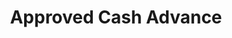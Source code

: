 ---
title: Approved Cash Advance
slug: approved-cash-advance
updated-on: '2024-05-30T13:44:31.749Z'
created-on: '2024-05-30T13:41:46.671Z'
published-on: '2024-05-30T13:54:32.469Z'
f_city-state-2:
- cms/city/richmond-va.md
- cms/city/decatur-al.md
- cms/city/montgomery-al.md
- cms/city/anniston-al.md
- cms/city/athens-al.md
- cms/city/clanton-al.md
- cms/city/daphne-al.md
- cms/city/enterprise-al.md
- cms/city/eufaula-al.md
- cms/city/florence-al.md
- cms/city/gadsden-al.md
- cms/city/guntersville-al.md
- cms/city/huntsville-al.md
- cms/city/madison-al.md
- cms/city/mobile-al.md
- cms/city/northport-al.md
- cms/city/opelika-al.md
- cms/city/ozark-al.md
- cms/city/saraland-al.md
- cms/city/scottsboro-al.md
- cms/city/sylacauga-al.md
- cms/city/talladega-al.md
- cms/city/troy-al.md
- cms/city/gonzales-la.md
- cms/city/crowley-la.md
- cms/city/gretna-la.md
- cms/city/taylor-mi.md
- cms/city/kalamazoo-mi.md
- cms/city/flint-mi.md
- cms/city/wyoming-mi.md
- cms/city/roseville-mi.md
- cms/city/lansing-mi.md
- cms/city/albion-mi.md
- cms/city/pascagoula-ms.md
- cms/city/tahlequah-ok.md
- cms/city/lawton-ok.md
- cms/city/tulsa-ok.md
- cms/city/ardmore-ok.md
- cms/city/chickasha-ok.md
- cms/city/wytheville-va.md
- cms/city/martinsville-va.md
- cms/city/waynesboro-va.md
- cms/city/roanoke-va.md
- cms/city/portsmouth-va.md
- cms/city/bristol-va.md
- cms/city/norfolk-va.md
- cms/city/lynchburg-va.md
- cms/city/suffolk-va.md
- cms/city/radford-va.md
- cms/city/fort-payne-al.md
- cms/city/new-iberia-la.md
- cms/city/lake-charles-la.md
- cms/city/ann-arbor-mi.md
- cms/city/clinton-township-mi.md
- cms/city/lincoln-park-mi.md
- cms/city/benton-harbor-mi.md
- cms/city/grand-rapids-mi.md
- cms/city/battle-creek-mi.md
- cms/city/ponca-city-ok.md
- cms/city/madison-heights-va.md
- cms/city/virginia-beach-va.md
- cms/city/newport-news-va.md
- cms/city/chesapeake-va.md
- cms/city/colonial-heights-va.md
- cms/city/waveland-ms.md
- cms/city/petersburg-va.md
- cms/city/hopewell-va.md
f_locations:
- cms/payday-loan/approved-cash-advance-4668.md
- cms/payday-loan/approved-cash-advance-4669.md
- cms/payday-loan/approved-cash-advance-4670.md
- cms/payday-loan/approved-cash-advance-4671.md
- cms/payday-loan/approved-cash-advance-4672.md
- cms/payday-loan/approved-cash-advance-4673.md
- cms/payday-loan/approved-cash-advance-4674.md
- cms/payday-loan/approved-cash-advance-4675.md
- cms/payday-loan/approved-cash-advance-4676.md
- cms/payday-loan/approved-cash-advance-4677.md
- cms/payday-loan/approved-cash-advance-4678.md
- cms/payday-loan/approved-cash-advance-4679.md
- cms/payday-loan/approved-cash-advance-4680.md
- cms/payday-loan/approved-cash-advance-4681.md
- cms/payday-loan/approved-cash-advance-4682.md
- cms/payday-loan/approved-cash-advance-4683.md
- cms/payday-loan/approved-cash-advance-4684.md
- cms/payday-loan/approved-cash-advance-4685.md
- cms/payday-loan/approved-cash-advance-4686.md
- cms/payday-loan/approved-cash-advance-4687.md
- cms/payday-loan/approved-cash-advance-4688.md
- cms/payday-loan/approved-cash-advance-4689.md
- cms/payday-loan/approved-cash-advance-4690.md
- cms/payday-loan/approved-cash-advance-4691.md
- cms/payday-loan/approved-cash-advance-4692.md
- cms/payday-loan/approved-cash-advance-4693.md
- cms/payday-loan/approved-cash-advance-4694.md
- cms/payday-loan/approved-cash-advance-4695.md
- cms/payday-loan/approved-cash-advance-4696.md
- cms/payday-loan/approved-cash-advance-4697.md
- cms/payday-loan/approved-cash-advance-4698.md
- cms/payday-loan/approved-cash-advance-4699.md
- cms/payday-loan/approved-cash-advance-4700.md
- cms/payday-loan/approved-cash-advance-4701.md
- cms/payday-loan/approved-cash-advance-4702.md
- cms/payday-loan/approved-cash-advance-4703.md
- cms/payday-loan/approved-cash-advance-4704.md
- cms/payday-loan/approved-cash-advance-4705.md
- cms/payday-loan/approved-cash-advance-4706.md
- cms/payday-loan/approved-cash-advance-4707.md
- cms/payday-loan/approved-cash-advance-4708.md
- cms/payday-loan/approved-cash-advance-4709.md
- cms/payday-loan/approved-cash-advance-4710.md
- cms/payday-loan/approved-cash-advance-4711.md
- cms/payday-loan/approved-cash-advance-4712.md
- cms/payday-loan/approved-cash-advance-4713.md
- cms/payday-loan/approved-cash-advance-4714.md
- cms/payday-loan/approved-cash-advance-4715.md
- cms/payday-loan/approved-cash-advance-4716.md
- cms/payday-loan/approved-cash-advance-4717.md
- cms/payday-loan/approved-cash-advance-4718.md
- cms/payday-loan/approved-cash-advance-4719.md
- cms/payday-loan/approved-cash-advance-4720.md
- cms/payday-loan/approved-cash-advance-4721.md
- cms/payday-loan/approved-cash-advance-4722.md
- cms/payday-loan/approved-cash-advance-4723.md
- cms/payday-loan/approved-cash-advance-4724.md
- cms/payday-loan/approved-cash-advance-4725.md
- cms/payday-loan/approved-cash-advance-4726.md
- cms/payday-loan/approved-cash-advance-4727.md
- cms/payday-loan/approved-cash-advance-4728.md
- cms/payday-loan/approved-cash-advance-4729.md
- cms/payday-loan/approved-cash-advance-4730.md
- cms/payday-loan/approved-cash-advance-4731.md
- cms/payday-loan/approved-cash-advance-4732.md
- cms/payday-loan/approved-cash-advance-4733.md
- cms/payday-loan/approved-cash-advance-4734.md
- cms/payday-loan/approved-cash-advance-4735.md
- cms/payday-loan/approved-cash-advance-4736.md
- cms/payday-loan/approved-cash-advance-4737.md
- cms/payday-loan/approved-cash-advance-4738.md
- cms/payday-loan/approved-cash-advance-4739.md
- cms/payday-loan/approved-cash-advance-4740.md
- cms/payday-loan/approved-cash-advance-4741.md
- cms/payday-loan/approved-cash-advance-4742.md
- cms/payday-loan/approved-cash-advance-4743.md
- cms/payday-loan/approved-cash-advance-4744.md
- cms/payday-loan/approved-cash-advance-4745.md
- cms/payday-loan/approved-cash-advance-4746.md
- cms/payday-loan/approved-cash-advance-4747.md
- cms/payday-loan/approved-cash-advance-4748.md
- cms/payday-loan/approved-cash-advance-4749.md
- cms/payday-loan/approved-cash-advance-4750.md
- cms/payday-loan/approved-cash-advance-4751.md
- cms/payday-loan/approved-cash-advance-4752.md
- cms/payday-loan/approved-cash-advance-4753.md
- cms/payday-loan/approved-cash-advance-4754.md
f_states:
- cms/state/virginia.md
- cms/state/alabama.md
- cms/state/louisiana.md
- cms/state/michigan.md
- cms/state/mississippi.md
- cms/state/oklahoma.md
layout: '[company].html'
tags: company
---